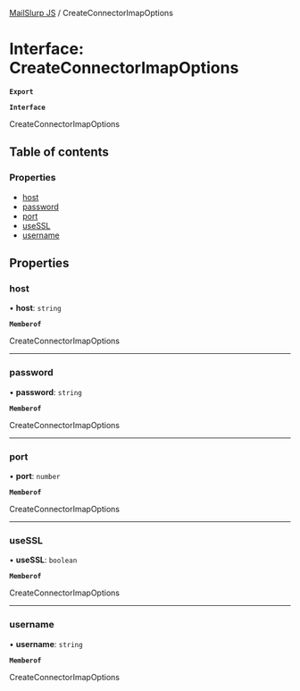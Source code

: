 [MailSlurp JS](../README.md) / CreateConnectorImapOptions

# Interface: CreateConnectorImapOptions

**`Export`**

**`Interface`**

CreateConnectorImapOptions

## Table of contents

### Properties

- [host](CreateConnectorImapOptions.md#host)
- [password](CreateConnectorImapOptions.md#password)
- [port](CreateConnectorImapOptions.md#port)
- [useSSL](CreateConnectorImapOptions.md#usessl)
- [username](CreateConnectorImapOptions.md#username)

## Properties

### host

• **host**: `string`

**`Memberof`**

CreateConnectorImapOptions

___

### password

• **password**: `string`

**`Memberof`**

CreateConnectorImapOptions

___

### port

• **port**: `number`

**`Memberof`**

CreateConnectorImapOptions

___

### useSSL

• **useSSL**: `boolean`

**`Memberof`**

CreateConnectorImapOptions

___

### username

• **username**: `string`

**`Memberof`**

CreateConnectorImapOptions
